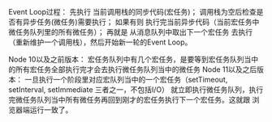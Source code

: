 <!-- https://juejin.cn/post/6979244116199047204 -->
Event Loop过程：
 先执行 当前调用栈的同步代码(宏任务)；
 调用栈为空后检查是否有异步任务(微任务)需要执行；
 如果有则 执行完当前异步代码（当前宏任务中微任务队列里的所有微任务）；
 再就是 从消息队列中取出下一个宏任务 去执行（重新维护一个调用栈），然后开始新一轮的Event Loop。

Node 10以及之前版本：
 宏任务队列中有几个宏任务，是要等到宏任务队列当中的所有宏任务全部执行完才会去执行微任务队列当中的微任务
Node 11以及之后版本：
 一旦执行一个阶段里对应宏队列当中的一个宏任务（setTimeout, setInterval, setImmediate 三者之一，不包括I/O）
 就立即执行微任务队列，执行完微任务队列当中所有微任务再回到刚才的宏任务执行下一个宏任务。这就跟 浏览器端运行一致了。